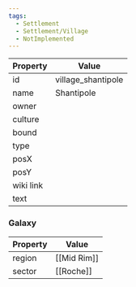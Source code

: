 ```yaml
---
tags:
  - Settlement
  - Settlement/Village
  - NotImplemented
---
```


| Property  | Value              |
| --------- | ------------------ |
| id        | village_shantipole |
| name      | Shantipole         |
| owner     |                    |
| culture   |                    |
| bound     |                    |
| type      |                    |
| posX      |                    |
| posY      |                    |
| wiki link |                    |
| text      |                    |

### Galaxy
| Property | Value       |
| -------- | ----------- |
| region   | [[Mid Rim]] |
| sector   | [[Roche]]   |
